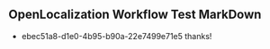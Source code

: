 ## OpenLocalization Workflow Test MarkDown
* ebec51a8-d1e0-4b95-b90a-22e7499e71e5 thanks!

<!--HONumber=Jul16_HO5-->


